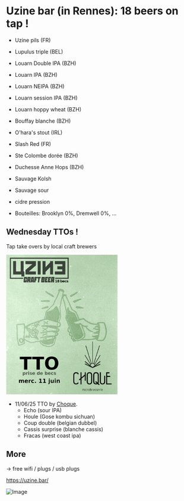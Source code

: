 # Uzine bar (in Rennes): 18 beers on tap !

* Uzine pils (FR)
* Lupulus triple (BEL)
* Louarn Double IPA (BZH)
* Louarn IPA (BZH)
* Louarn NEIPA (BZH)
* Louarn session IPA (BZH)
* Louarn hoppy wheat (BZH)
* Bouffay blanche (BZH)
* O'hara's stout (IRL)
* Slash Red (FR)
* Ste Colombe dorée (BZH)
* Duchesse Anne Hops (BZH)

* Sauvage Kolsh
* Sauvage sour
* cidre pression
* Bouteilles: Brooklyn 0%, Dremwell 0%, ...

## Wednesday TTOs !
Tap take overs by local craft brewers

<img src="TTO_choque.png" alt="drawing" width="300"/>

* 11/06/25 TTO by [Choque](https://www.choquemicrobrasserie.fr/).
  * Echo (sour IPA)
  * Houle (Gose kombu sichuan)
  * Coup double (belgian dubbel)
  * Cassis surprise (blanche cassis)
  * Fracas (west coast ipa)  

## More

-> free wifi / plugs / usb plugs

https://uzine.bar/

![Image](http://uzine.bar/wp-content/uploads/2021/10/logo-uzine_300.jpg)
